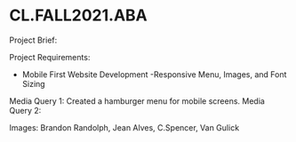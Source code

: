 # CL.FALL2021.ABA

Project Brief: 
  
Project Requirements: 
  - Mobile First Website Development 
  -Responsive Menu, Images, and Font Sizing
  
Media Query 1: Created a hamburger menu for mobile screens. 
Media Query 2: 

Images: Brandon Randolph, Jean Alves, C.Spencer, Van Gulick